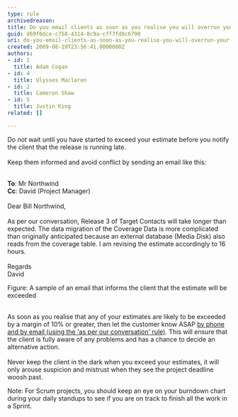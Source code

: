 ```yaml
---
type: rule
archivedreason: 
title: Do you email clients as soon as you realise you will overrun your original estimate?
guid: d69f0dce-c758-4314-8c9a-cff7fd8c6790
uri: do-you-email-clients-as-soon-as-you-realise-you-will-overrun-your-original-estimate
created: 2009-08-19T23:56:41.0000000Z
authors:
- id: 1
  title: Adam Cogan
- id: 4
  title: Ulysses Maclaren
- id: 2
  title: Cameron Shaw
- id: 5
  title: Justin King
related: []

---
```



Do *not* wait until you have started to exceed your estimate before you notify the client that the release is running late.<br>&#160;<br>Keep them informed and avoid conflict by sending an email like this&#58; ​
<br><excerpt class='endintro'></excerpt><br>
<p class="ms-rteCustom-GreyBox"><strong>To</strong>&#58; Mr Northwind<br><strong>Cc</strong>&#58; David (Project Manager)<br><br>Dear Bill Northwind,<br><br>As per our conversation, Release 3 of Target Contacts will take longer than expected. The data migration of the Coverage Data is more complicated than originally anticipated because an external database (Media Disk) also reads from the coverage table. I am revising the estimate accordingly to 16 hours.<br><br>Regards<br>David</p>
<font class="ms-rteCustom-FigureNormal">Figure&#58; A sample of an email that informs the client that the estimate will be exceeded</font><p><br>As soon as you realise that any of your estimates are likely to be exceeded by a margin of 10% or greater, then let the customer know ASAP <a id="AsPerOurConversation" href="/Management/RulesToHappyClients/Pages/DoYouAlwaysSendAnAsPerOurConversationEmail.aspx" shape="rect" target="_blank">by phone and by email (using the 'as per our conversation' rule)</a>. This will ensure that the client is fully aware of any problems and has a chance to decide an alternative action.&#160;<br><br>Never keep the client in the dark when you exceed your estimates, it will only arouse suspicion and mistrust when they see the project deadline woosh past.</p>
<p>Note&#58; For Scrum projects, you should keep an eye on your burndown chart during your daily standups to see if you are on track to finish all the work in a Sprint.<br></p>


